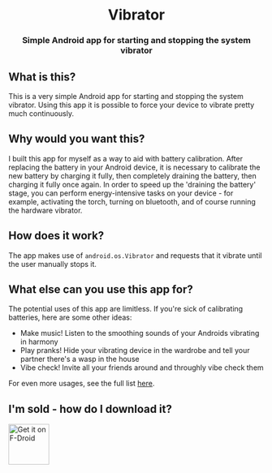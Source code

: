 <div align="center">

# Vibrator

### Simple Android app for starting and stopping the system vibrator

</div>


## What is this?

This is a very simple Android app for starting and stopping the system vibrator.
Using this app it is possible to force your device to vibrate pretty much continuously.

## Why would you want this?

I built this app for myself as a way to aid with battery calibration.
After replacing the battery in your Android device, it is necessary to calibrate the new battery by charging it fully, then completely draining the battery, then charging it fully once again.
In order to speed up the 'draining the battery' stage, you can perform energy-intensive tasks on your device - for example, activating the torch, turning on bluetooth, and of course running the hardware vibrator.

## How does it work?

The app makes use of `android.os.Vibrator` and requests that it vibrate until the user manually stops it.

## What else can you use this app for?

The potential uses of this app are limitless. If you're sick of calibrating batteries, here are some other ideas:
- Make music! Listen to the smoothing sounds of your Androids vibrating in harmony
- Play pranks! Hide your vibrating device in the wardrobe and tell your partner there's a wasp in the house
- Vibe check! Invite all your friends around and throughly vibe check them

For even more usages, see the full list [here](./docs/AdditionalUses.md).

## I'm sold - how do I download it?

[<img src="https://fdroid.gitlab.io/artwork/badge/get-it-on.png"
    alt="Get it on F-Droid"
    height="80">](https://f-droid.org/packages/com.lukeneedham.vibrator)
